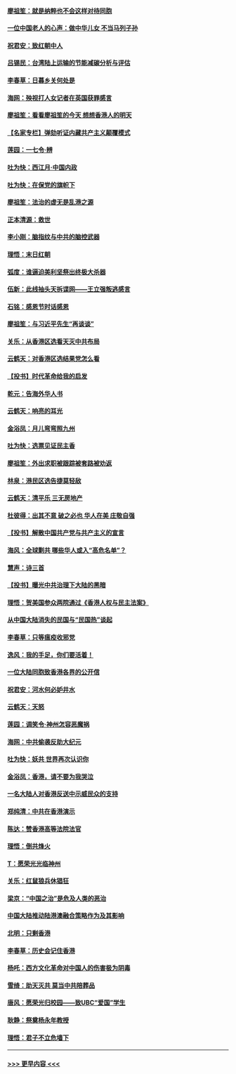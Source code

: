 #### [廖祖笙：就是纳粹也不会这样对待同胞](../pages/nsc993/n11697658.md?t=12040255) 
#### [一位中国老人的心声：做中华儿女 不当马列子孙](../pages/nsc993/n11697525.md?t=12040255) 
#### [祝君安：致红朝中人](../pages/nsc993/n11697518.md?t=12040255) 
#### [吕锡民：台湾陆上运输的节能减碳分析与评估](../pages/nsc993/n11694983.md?t=12040255) 
#### [李春草：日暮乡关何处是](../pages/nsc993/n11694805.md?t=12040255) 
#### [海网：殃视打人女记者在英国获罪感言](../pages/nsc993/n11693832.md?t=12040255) 
#### [廖祖笙：看看廖祖笙的今天 想想香港人的明天](../pages/nsc993/n11693707.md?t=12040255) 
#### [【名家专栏】弹劾听证内藏共产主义颠覆模式](../pages/nsc993/n11693563.md?t=12040255) 
#### [莲园：一七令‧辨](../pages/nsc993/n11692558.md?t=12040255) 
#### [吐为快：西江月·中国内政](../pages/nsc993/n11692071.md?t=12040255) 
#### [吐为快：在保党的旗帜下](../pages/nsc993/n11691188.md?t=12040255) 
#### [廖祖笙：法治的虚无是乱港之源](../pages/nsc993/n11690605.md?t=12040255) 
#### [正本清源：救世](../pages/nsc993/n11689134.md?t=12040255) 
#### [李小刚：脑指纹与中共的脑控武器](../pages/nsc993/n11688900.md?t=12040255) 
#### [理悟：末日红朝](../pages/nsc993/n11688829.md?t=12040255) 
#### [弧度：谁逼迫美利坚祭出终极大杀器](../pages/nsc993/n11688735.md?t=12040255) 
#### [伍新：此线抽头天拆谍网——王立强叛逃感言](../pages/nsc993/n11687981.md?t=12040255) 
#### [石铭：感恩节时话感恩](../pages/nsc993/n11687568.md?t=12040255) 
#### [廖祖笙：与习近平先生“再谈谈”](../pages/nsc993/n11687005.md?t=12040255) 
#### [关乐：从香港区选看天灭中共布局](../pages/nsc993/n11686647.md?t=12040255) 
#### [云鹤天：对香港区选结果党怎么看](../pages/nsc993/n11686216.md?t=12040255) 
#### [【投书】时代革命给我的启发](../pages/nsc993/n11684287.md?t=12040255) 
#### [乾元：告海外华人书](../pages/nsc993/n11684044.md?t=12040255) 
#### [云鹤天：响亮的耳光](../pages/nsc993/n11684254.md?t=12040255) 
#### [金浴凤：月儿弯弯照九州](../pages/nsc993/n11684231.md?t=12040255) 
#### [吐为快：选票见证民主香](../pages/nsc993/n11684206.md?t=12040255) 
#### [廖祖笙：外出求职被跟踪被套路被劝返](../pages/nsc993/n11683874.md?t=12040255) 
#### [林泉：港民区选告捷莫轻敌](../pages/nsc993/n11683930.md?t=12040255) 
#### [云鹤天：清平乐 三无房地产](../pages/nsc993/n11681521.md?t=12040255) 
#### [杜彼得：出其不意 破之必也 华人在美 庄敬自强](../pages/nsc993/n11679554.md?t=12040255) 
#### [【投书】解散中国共产党与共产主义的宣言](../pages/nsc993/n11679177.md?t=12040255) 
#### [海风：全球剿共 哪些华人或入“高危名单”？](../pages/nsc993/n11678617.md?t=12040255) 
#### [慧声：诗三首](../pages/nsc993/n11678848.md?t=12040255) 
#### [【投书】曝光中共治理下大陆的黑暗](../pages/nsc993/n11678674.md?t=12040255) 
#### [理悟：贺美国参众两院通过《香港人权与民主法案》](../pages/nsc993/n11678104.md?t=12040255) 
#### [从中国大陆消失的民国与“民国热”谈起](../pages/nsc993/n11678075.md?t=12040255) 
#### [李春草：只等瘟疫收邪党](../pages/nsc993/n11677308.md?t=12040255) 
#### [逸风：我的手足，你们要活着！](../pages/nsc993/n11676352.md?t=12040255) 
#### [一位大陆同胞致香港各界的公开信](../pages/nsc993/n11675761.md?t=12040255) 
#### [祝君安：河水何必妒井水](../pages/nsc993/n11675746.md?t=12040255) 
#### [云鹤天：天怒](../pages/nsc993/n11675718.md?t=12040255) 
#### [莲园：调笑令‧神州怎容恶魔祸](../pages/nsc993/n11675648.md?t=12040255) 
#### [海网：中共偷袭反助大纪元](../pages/nsc993/n11673515.md?t=12040255) 
#### [吐为快：妖共 世界再次认识你](../pages/nsc993/n11673506.md?t=12040255) 
#### [金浴凤：香港，请不要为我哭泣](../pages/nsc993/n11673248.md?t=12040255) 
#### [一名大陆人对香港反送中示威民众的支持](../pages/nsc993/n11672615.md?t=12040255) 
#### [郑纯清：中共在香港演示](../pages/nsc993/n11670539.md?t=12040255) 
#### [陈达：赞香港高等法院法官](../pages/nsc993/n11669542.md?t=12040255) 
#### [理悟：倒共烽火](../pages/nsc993/n11668844.md?t=12040255) 
#### [T：愿荣光光临神州](../pages/nsc993/n11668421.md?t=12040255) 
#### [关乐：红鼠狼兵休猖狂](../pages/nsc993/n11668378.md?t=12040255) 
#### [梁京：“中国之治”是危及人类的恶治](../pages/nsc993/n11668328.md?t=12040255) 
#### [中国大陆推动陆港澳融合策略作为及其影响](../pages/nsc993/n11668157.md?t=12040255) 
#### [北明：只剩香港](../pages/nsc993/n11668002.md?t=12040255) 
#### [李春草：历史会记住香港](../pages/nsc993/n11667927.md?t=12040255) 
#### [杨吒：西方文化革命对中国人的伤害极为阴毒](../pages/nsc993/n11664521.md?t=12040255) 
#### [雪绮：助天灭共 莫当中共陪葬品](../pages/nsc993/n11662650.md?t=12040255) 
#### [唐风：愿荣光归校园——致UBC“爱国”学生](../pages/nsc993/n11662194.md?t=12040255) 
#### [耿静：祭奠杨永年教授](../pages/nsc993/n11662514.md?t=12040255) 
#### [理悟：君子不立危墙下](../pages/nsc993/n11662172.md?t=12040255) 

----
#### [ >>> 更早内容 <<< ](../indexes/nsc993-earlier.md)
